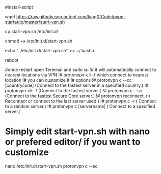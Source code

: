 #install-script

wget https://raw.githubusercontent.com/king0fCode/pvpn-startauto/master/start-vpn.sh

cp start-vpn.sh /etc/init.d/

chmod +x /etc/init.d/start-vpn.sh

echo ". /etc/init.d/start-vpn.sh" >> ~/.bashrc

reboot


#once restart open Terminal and 
sudo su
!# it will automatically connect to nearest locations via VPN
!#  protonvpn-cli -f which connect to nearest location
!# you can customize it 
!# options 
!# protonvpn c --cc [countrycode]	 (Connect to the fastest server in a specified country.)
!# protonvpn-cli -f           (Connect to the fastest server.)
!# protonvpn c --sc	         (Connect to the fastest Secure Core server.)
!# protonvpn reconnect, r	 ( Reconnect or connect to the last server used.)
!# protonvpn c -r	         ( Connect to a random server.)
!# protonvpn c [servername]	 ( Connect to a specified server.)

# Simply edit  start-vpn.sh with nano or prefered editor/ if you want to customize
nano /etc/init.d/start-vpn.sh 
protonvpn c --sc	

